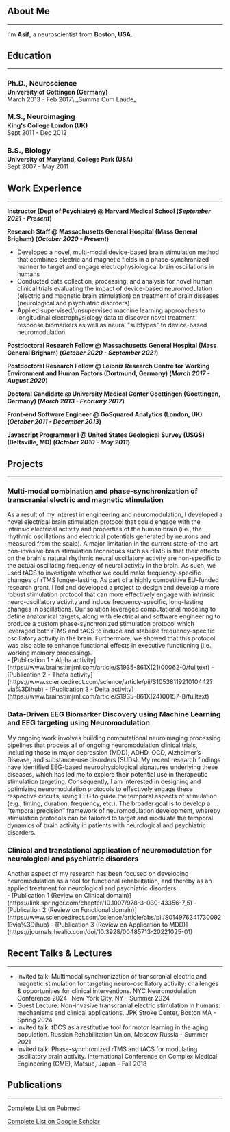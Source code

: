 
## About Me
---
I'm **Asif**, a neuroscientist from **Boston, USA**. 

## Education
---
<h3 style="margin-bottom:2px;">Ph.D., Neuroscience</h3>
<h4 style="margin:0;">University of Göttingen (Germany)</h4>
March 2013 - Feb 2017\
_Summa Cum Laude_

<h3 style="margin-bottom:2px;">M.S., Neuroimaging</h3>
<h4 style="margin:0;">King's College London (UK)</h4>
Sept 2011 - Dec 2012

<h3 style="margin-bottom:2px;">B.S., Biology</h3>
<h4 style="margin:0;">University of Maryland, College Park (USA)</h4>
Sept 2007 - May 2011

## Work Experience
---
**Instructor (Dept of Psychiatry) @ Harvard Medical School (_September 2021 - Present_)**

**Research Staff @ Massachusetts General Hospital (Mass General Brigham) (_October 2020 - Present_)**

- Developed a novel, multi-modal device-based brain stimulation method that combines electric and magnetic fields in a phase-synchronized manner to target and engage electrophysiological brain oscillations in humans
- Conducted data collection, processing, and analysis for novel human clinical trials evaluating the impact of device-based neuromodulation (electric and magnetic brain stimulation) on treatment of brain diseases (neurological and psychiatric disorders)
- Applied supervised/unsupervised machine learning approaches to longitudinal electrophysiology data to discover novel treatment response biomarkers as well as neural "subtypes" to device-based neuromodulation

**Postdoctoral Research Fellow @ Massachusetts General Hospital (Mass General Brigham) (_October 2020 - September 2021_)**

**Postdoctoral Research Fellow @ Leibniz Research Centre for Working Environment and Human Factors (Dortmund, Germany) (_March 2017 - August 2020_)**

**Doctoral Candidate @ University Medical Center Goettingen (Goettingen, Germany) (_March 2013 - February 2017_)**

**Front-end Software Engineer @ GoSquared Analytics  (London, UK) (_October 2011 - December 2013_)**

**Javascript Programmer I @ United States Geological Survey (USGS) (Beltsville, MD) (_October 2010 - May 2011_)**

## Projects
---
<div class="card">
<h3> Multi-modal combination and phase-synchronization of transcranial electric and magnetic stimulation</h3>
As a result of my interest in engineering and neuromodulation, I developed a novel electrical brain stimulation protocol that could engage with the intrinsic electrical activity and properties of the human brain (i.e., the rhythmic oscillations and electrical potentials generated by neurons and measured from the scalp). A major limitation in the current state-of-the-art non-invasive brain stimulation techniques such as rTMS is that their effects on the brain's natural rhythmic neural oscillatory activity are non-specific to the actual oscillating frequency of neural activity in the brain. As such, we used tACS to investigate whether we could make frequency-specific changes of rTMS longer-lasting. As part of a highly competitive EU-funded research grant, I led and developed a project to design and develop a more robust stimulation protocol that can more effectively engage with intrinsic neuro-oscillatory activity and induce frequency-specific, long-lasting changes in oscillations. Our solution leveraged computational modeling to define anatomical targets, along with electrical and software engineering to produce a custom phase-synchronized stimulation protocol which leveraged both rTMS and tACS to induce and stabilize frequency-specific oscillatory activity in the brain. Furthermore, we showed that this protocol was also able to enhance functional effects in executive functioning (i.e., working memory processing).
</div>
- [Publication 1 - Alpha activity](https://www.brainstimjrnl.com/article/S1935-861X(21)00062-0/fulltext)
- [Publication 2 - Theta activity](https://www.sciencedirect.com/science/article/pii/S1053811921010442?via%3Dihub)
- [Publication 3 - Delta activity](https://www.brainstimjrnl.com/article/S1935-861X(24)00157-8/fulltext)

<div class="card">
<h3> Data-Driven EEG Biomarker Discovery using Machine Learning and EEG targeting using Neuromodulation</h3>

My ongoing work involves building computational neuroimaging processing pipelines that process all of ongoing neuromodulation clinical trials, including those in major depression (MDD), ADHD, OCD, Alzheimer’s Disease, and substance-use disorders (SUDs). My recent research findings have identified EEG-based neurophysiological signatures underlying these diseases, which has led me to explore their potential use in therapeutic stimulation targeting. Consequently, I am interested in designing and optimizing neuromodulation protocols to effectively engage these respective circuits, using EEG to guide the temporal aspects of stimulation (e.g., timing, duration, frequency, etc.). The broader goal is to develop a “temporal precision” framework of neuromodulation development, whereby stimulation protocols can be tailored to target and modulate the temporal dynamics of brain activity in patients with neurological and psychiatric disorders. 
</div>
<div class="card">
<h3> Clinical and translational application of neuromodulation for neurological and psychiatric disorders</h3>
Another aspect of my research has been focused on developing neuromodulation as a tool for functional rehabilitation, and thereby as an applied treatment for neurological and psychiatric disorders.
</div>
- [Publication 1 (Review on Clinical domain)](https://link.springer.com/chapter/10.1007/978-3-030-43356-7_5)
- [Publication 2 (Review on Functional domain)](https://www.sciencedirect.com/science/article/abs/pii/S0149763417300921?via%3Dihub)
- [Publication 3 (Review on Application to MDD)](https://journals.healio.com/doi/10.3928/00485713-20221025-01)

## Recent Talks & Lectures
---
- Invited talk: Multimodal synchronization of transcranial electric and magnetic stimulation for targeting neuro-oscillatory activity: challenges & opportunities for clinical interventions. NYC Neuromodulation Conference 2024-  New York City, NY - Summer 2024 
- Guest Lecture: Non-invasive transcranial electric stimulation in humans: mechanisms and clinical applications. JPK Stroke Center, Boston MA - Spring 2024
- Invited talk: tDCS as a restitutive tool for motor learning in the aging population. Russian Rehabilitation Union, Moscow Russia - Summer 2021 
- Invited talk: Phase-synchronized rTMS and tACS for modulating oscillatory brain activity. International Conference on Complex Medical Engineering (CME), Matsue, Japan - Fall 2018 

## Publications
---
[Complete List on Pubmed](https://www.ncbi.nlm.nih.gov/myncbi/asif.jamil.1/bibliography/public/)

[Complete List on Google Scholar](https://scholar.google.ca/citations?hl=en&user=kV-X8m4AAAAJ)
